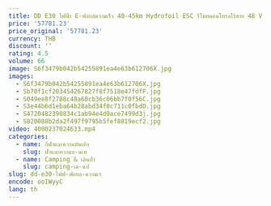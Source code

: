 ```yaml
---
title: DD E30 ไฟฟ้า E-ฟอยล์ความเร็ว 40-45km Hydrofoil ESC รีโมทคอนโทรลไร้สาย 48 V-54 V Brushless Thruster Power Pack
price: '57781.23'
price_original: '57781.23'
currency: THB
discount: ''
rating: 4.5
volume: 66
image: S6f3479b042b54255891ea4e63b612706X.jpg
images:
  - S6f3479b042b54255891ea4e63b612706X.jpg
  - Sb70f1cf203454267827f8f7518e47fdfF.jpg
  - S049ee8f2788c48a68cb36c06bb7f0f56C.jpg
  - S3e44b6d1eba64b28abd34f0c711c0fbdD.jpg
  - S4720482390834c1ab94e4d9ace7499d3j.jpg
  - S820088b2da2f497f9795b5fef8819ecf2.jpg
video: 4000237024633.mp4
categories:
  - name: กีฬาและความบันเทิง
    slug: ฬาและความบ-นเท
  - name: Camping & เดินป่า
    slug: camping-เด-นป
slug: dd-e30-ไฟฟ-ฟอยล-ความเร
encode: ooIWyyC
lang: th
---
```

  